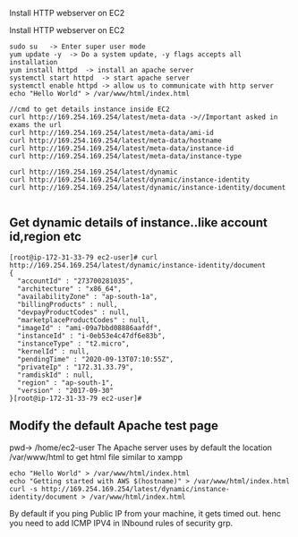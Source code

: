 Install HTTP webserver on EC2

Install HTTP webserver on EC2

```
sudo su   -> Enter super user mode
yum update -y  -> Do a system update, -y flags accepts all installation
yum install httpd  -> install an apache server
systemctl start httpd  -> start apache server
systemctl enable httpd -> allow us to communicate with http server
echo "Hello World" > /var/www/html/index.html
 
//cmd to get details instance inside EC2
curl http://169.254.169.254/latest/meta-data ->//Important asked in exams the url
curl http://169.254.169.254/latest/meta-data/ami-id
curl http://169.254.169.254/latest/meta-data/hostname
curl http://169.254.169.254/latest/meta-data/instance-id
curl http://169.254.169.254/latest/meta-data/instance-type
 
curl http://169.254.169.254/latest/dynamic
curl http://169.254.169.254/latest/dynamic/instance-identity
curl http://169.254.169.254/latest/dynamic/instance-identity/document
 
```

## Get dynamic details of instance..like account id,region etc
```
[root@ip-172-31-33-79 ec2-user]# curl http://169.254.169.254/latest/dynamic/instance-identity/document
{
  "accountId" : "273700281035",
  "architecture" : "x86_64",
  "availabilityZone" : "ap-south-1a",
  "billingProducts" : null,
  "devpayProductCodes" : null,
  "marketplaceProductCodes" : null,
  "imageId" : "ami-09a7bbd08886aafdf",
  "instanceId" : "i-0eb53e4c47df6e83b",
  "instanceType" : "t2.micro",
  "kernelId" : null,
  "pendingTime" : "2020-09-13T07:10:55Z",
  "privateIp" : "172.31.33.79",
  "ramdiskId" : null,
  "region" : "ap-south-1",
  "version" : "2017-09-30"
}[root@ip-172-31-33-79 ec2-user]# 
```

## Modify the default Apache test page

pwd-> /home/ec2-user
The Apache server uses by default the location /var/www/html  to get html file similar to xampp
```
echo "Hello World" > /var/www/html/index.html
echo "Getting started with AWS $(hostname)" > /var/www/html/index.html
curl -s http://169.254.169.254/latest/dynamic/instance-identity/document > /var/www/html/index.html
```

By default if you ping Public IP from your machine, it gets timed out.
henc you need to add ICMP IPV4 in INbound rules of security grp.
